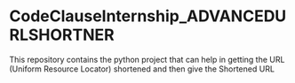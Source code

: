 # CodeClauseInternship_ADVANCEDURLSHORTNER
This repository contains the python project that can help in getting the URL (Uniform Resource Locator) shortened and then give the Shortened URL
